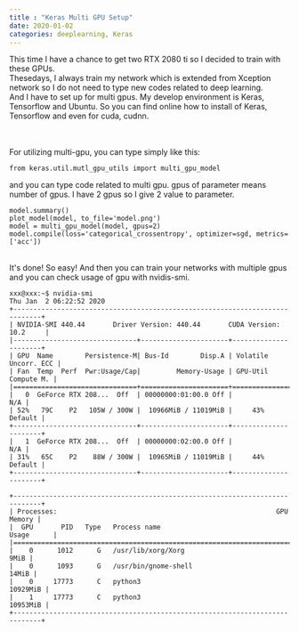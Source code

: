 ```yaml
---
title : "Keras Multi GPU Setup"
date: 2020-01-02
categories: deeplearning, Keras
---
```


This time I have a chance to get two RTX 2080 ti so I decided to train with these GPUs.<br>
Thesedays, I always train my network which is extended from Xception network so I do not need to type new codes related to deep learning. <br>
And I have to set up for multi gpus. My develop environment is Keras, Tensorflow and Ubuntu. So you can find online how to install of Keras, Tensorflow and even for cuda, cudnn.<br> 
<br>
<br>

For utilizing multi-gpu, you can type simply like this:

```
from keras.util.mutl_gpu_utils import multi_gpu_model
```

and you can type code related to multi gpu. gpus of parameter means number of gpus. I have 2 gpus so I give 2 value to parameter.

```
model.summary()
plot_model(model, to_file='model.png')
model = multi_gpu_model(model, gpus=2)
model.compile(loss='categorical_crossentropy', optimizer=sgd, metrics=['acc'])
```
<br>
It's done! So easy! And then you can train your networks with multiple gpus and you can check usage of gpu with nvidis-smi.<br>

```
xxx@xxx:~$ nvidia-smi
Thu Jan  2 06:22:52 2020       
+-----------------------------------------------------------------------------+
| NVIDIA-SMI 440.44       Driver Version: 440.44       CUDA Version: 10.2     |
|-------------------------------+----------------------+----------------------+
| GPU  Name        Persistence-M| Bus-Id        Disp.A | Volatile Uncorr. ECC |
| Fan  Temp  Perf  Pwr:Usage/Cap|         Memory-Usage | GPU-Util  Compute M. |
|===============================+======================+======================|
|   0  GeForce RTX 208...  Off  | 00000000:01:00.0 Off |                  N/A |
| 52%   79C    P2   105W / 300W |  10966MiB / 11019MiB |     43%      Default |
+-------------------------------+----------------------+----------------------+
|   1  GeForce RTX 208...  Off  | 00000000:02:00.0 Off |                  N/A |
| 31%   65C    P2    88W / 300W |  10965MiB / 11019MiB |     44%      Default |
+-------------------------------+----------------------+----------------------+
                                                                               
+-----------------------------------------------------------------------------+
| Processes:                                                       GPU Memory |
|  GPU       PID   Type   Process name                             Usage      |
|=============================================================================|
|    0      1012      G   /usr/lib/xorg/Xorg                             9MiB |
|    0      1093      G   /usr/bin/gnome-shell                          14MiB |
|    0     17773      C   python3                                    10929MiB |
|    1     17773      C   python3                                    10953MiB |
+-----------------------------------------------------------------------------+
```
